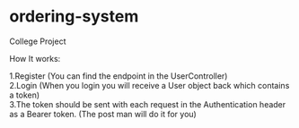 # ordering-system
College Project

How It works:

1.Register (You can find the endpoint in the UserController)
<br>
2.Login (When you login you will receive a User object back which contains a token)
<br>
3.The token should be sent with each request in the Authentication header as a Bearer token. (The post man will do it for you)





